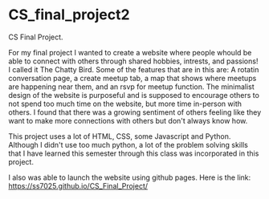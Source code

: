 # CS_final_project2
CS Final Project. 


For my final project I wanted to create a website where people whould be able 
to connect with others through shared hobbies, intrests, and passions! I called
it The Chatty Bird. Some of the features that are in this are: A rotatin 
conversation page, a create meetup tab, a map that shows where meetups are 
happening near them, and an rsvp for meetup function. The minimalist design of 
the website is purposeful and is supposed to encourage others to not spend 
too much time on the website, but more time in-person with others. I found 
that there was a growing sentiment of others feeling like they want to make 
more connections with others but don't always know how.  



This project uses a lot of HTML, CSS, some Javascript and Python. Although 
I didn't use too much python, a lot of the problem solving skills that I have 
learned this semester through this class was incorporated in this project.


I also was able to launch the website using github pages. Here is the link: https://ss7025.github.io/CS_Final_Project/
